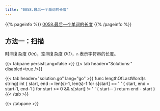 ```yaml
---
title: "0058.最后一个单词的长度"
---
```


{{% pageinfo %}}
[0058.最后一个单词的长度](https://leetcode.cn/problems/length-of-last-word/)
{{% /pageinfo %}}

## 方法一：扫描

时间复杂度 $O(n)$，空间复杂度 $O(1)$，`n` 表示字符串的长度。

{{< tabpane persistLang=false >}}
{{< tab header="Solutions:" disabled=true />}}

{{< tab header="solution.go" lang="go" >}}
func lengthOfLastWord(s string) int {
	start, end := len(s)-1, len(s)-1
	for s[start] == ' ' {
		start, end = start-1, end-1
	}
	for start >= 0 && s[start] != ' ' {
		start--
	}
	return end - start
}
{{< /tab >}}

{{< /tabpane >}}
